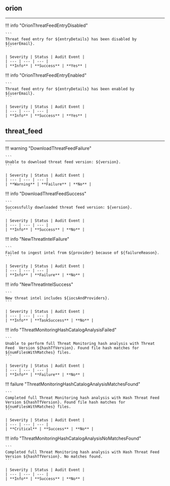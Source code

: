 ## orion
---

!!! info "OrionThreatFeedEntryDisabled"

    ```
    Threat feed entry for ${entryDetails} has been disabled by ${userEmail}.
    ```

    | Severity | Status | Audit Event |
    | --- | --- | --- |
    | **Info** | **Success** | **Yes** |

!!! info "OrionThreatFeedEntryEnabled"

    ```
    Threat feed entry for ${entryDetails} has been enabled by ${userEmail}.
    ```

    | Severity | Status | Audit Event |
    | --- | --- | --- |
    | **Info** | **Success** | **Yes** |


## threat_feed
---

!!! warning "DownloadThreatFeedFailure"

    ```
    Unable to download threat feed version: ${version}.
    ```

    | Severity | Status | Audit Event |
    | --- | --- | --- |
    | **Warning** | **Failure** | **No** |

!!! info "DownloadThreatFeedSuccess"

    ```
    Successfully downloaded threat feed version: ${version}.
    ```

    | Severity | Status | Audit Event |
    | --- | --- | --- |
    | **Info** | **Success** | **No** |

!!! info "NewThreatIntelFailure"

    ```
    Failed to ingest intel from ${provider} because of ${failureReason}.
    ```

    | Severity | Status | Audit Event |
    | --- | --- | --- |
    | **Info** | **Failure** | **No** |

!!! info "NewThreatIntelSuccess"

    ```
    New threat intel includes ${iocsAndProviders}.
    ```

    | Severity | Status | Audit Event |
    | --- | --- | --- |
    | **Info** | **TaskSuccess** | **No** |

!!! info "ThreatMonitoringHashCatalogAnalysisFailed"

    ```
    Unable to perform full Threat Monitoring hash analysis with Threat Feed  Version ${hashTfVersion}. Found file hash matches for ${numFilesWithMatches} files.
    ```

    | Severity | Status | Audit Event |
    | --- | --- | --- |
    | **Info** | **Failure** | **No** |

!!! failure "ThreatMonitoringHashCatalogAnalysisMatchesFound"

    ```
    Completed full Threat Monitoring hash analysis with Hash Threat Feed  Version ${hashTfVersion}. Found file hash matches for ${numFilesWithMatches} files.
    ```

    | Severity | Status | Audit Event |
    | --- | --- | --- |
    | **Critical** | **Success** | **No** |

!!! info "ThreatMonitoringHashCatalogAnalysisNoMatchesFound"

    ```
    Completed full Threat Monitoring hash analysis with Hash Threat Feed  Version ${hashTfVersion}. No matches found.
    ```

    | Severity | Status | Audit Event |
    | --- | --- | --- |
    | **Info** | **Success** | **No** |
